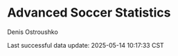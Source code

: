# Advanced Soccer Statistics
Denis Ostroushko

<!-- gfm -->

Last successful data update: 2025-05-14 10:17:33 CST
